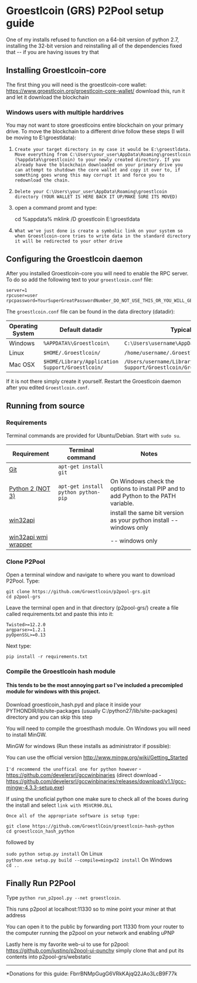 # Groestlcoin (GRS) P2Pool setup guide
One of my installs refused to function on a 64-bit version of python 2.7, installing the 32-bit version and reinstalling all of the dependencies fixed that -- if you are having issues try that

## Installing Groestlcoin-core
The first thing you will need is the groestlcoin-core wallet: https://www.groestlcoin.org/groestlcoin-core-wallet/ download this, run it and let it download the blockchain

### Windows users with multiple harddrives
You may not want to store groestlcoins entire blockchain on your primary drive. To move the blockchain to a different drive follow these steps (I will be moving to E:\groestldata):

1. `Create your target directory in my case it would be E:\groestldata. Move everything from C:\Users\your_user\AppData\Roaming\groestlcoin (%appdata%\groestlcoin) to your newly created directory. If you already have the blockchain downloaded on your primary drive you can attempt to shutdown the core wallet and copy it over to, if something goes wrong this may corrupt it and force you to redownload the chain.`
2. `Delete your C:\Users\your_user\AppData\Roaming\groestlcoin directory (YOUR WALLET IS HERE BACK IT UP/MAKE SURE ITS MOVED)`
3. open a command promt and type:

	cd %appdata%
	mklink /D groestlcoin E:\groestldata
		
4. `What we've just done is create a symbolic link on your system so when Groestlcoin-core tries to write data in the standard directory it will be redirected to your other drive`

## Configuring the Groestlcoin daemon

After you installed Groestlcoin-core you will need to enable the RPC server. To do so add the following text to your `groestlcoin.conf` file:

    server=1
    rpcuser=user
    rpcpassword=YourSuperGreatPasswordNumber_DO_NOT_USE_THIS_OR_YOU_WILL_GET_ROBBED_385593

The `groestlcoin.conf` file can be found in the data directory (datadir):

Operating System | Default datadir | Typical path to configuration file
--- | --- | ---
Windows | `%APPDATA%\Groestlcoin\` | `C:\Users\username\AppData\Roaming\Groestlcoin\Groestlcoin.conf`
Linux | `$HOME/.Groestlcoin/` | `/home/username/.Groestlcoin/Groestlcoin.conf`
Mac OSX | `$HOME/Library/Application Support/Groestlcoin/` | `/Users/username/Library/Application Support/Groestlcoin/Groestlcoin.conf`

If it is not there simply create it yourself. Restart the Groestlcoin daemon after you edited `Groestlcoin.conf`.

## Running from source

### Requirements

Terminal commands are provided for Ubuntu/Debian. Start with `sudo su`.

Requirement | Terminal command | Notes
--- | --- | ---
[Git](https://git-scm.com/downloads) | `apt-get install git` |
[Python 2 (NOT 3)](https://www.python.org/downloads/) | `apt-get install python python-pip` | On Windows check the options to install PIP and to add Python to the PATH variable.
[win32api](http://sourceforge.net/projects/pywin32/files/pywin32/Build%20218/) |  | install the same bit version as your python install -- windows only
[win32api wmi wrapper](https://pypi.python.org/pypi/WMI/#downloads) |  | -- windows only


### Clone P2Pool

Open a terminal window and navigate to where you want to download P2Pool. Type:

    git clone https://github.com/Groestlcoin/p2pool-grs.git
	cd p2pool-grs
	
Leave the terminal open and in that directory (p2pool-grs/) create a file called requirements.txt and paste this into it:

	Twisted>=12.2.0
	argparse>=1.2.1
	pyOpenSSL>=0.13

Next type:

    pip install -r requirements.txt

### Compile the Groestlcoin hash module

#### This tends to be the most annoying part so I've included a precomipled module for windows with this project. 
Download groestlcoin_hash.pyd and place it inside your PYTHONDIR/lib/site-packages (usually C:/python27/lib/site-packages) directory and you can skip this step

You will need to compile the groestlhash module. On Windows you will need to install MinGW.

MinGW for windows (Run these installs as administrator if possible):

You can use the official version http://www.mingw.org/wiki/Getting_Started

`I'd recommend the unoffical one for python however` - https://github.com/develersrl/gccwinbinaries (direct download - https://github.com/develersrl/gccwinbinaries/releases/download/v1.1/gcc-mingw-4.3.3-setup.exe)

If using the unoficial python one make sure to check all of the boxes during the install and select `link with MSVCR90.DLL`

`Once all of the appropriate software is setup type:` 
	
	git clone https://github.com/GroestlCoin/groestlcoin-hash-python 
	cd groestlcoin_hash_python

followed by

`sudo python setup.py install` On Linux  
`python.exe setup.py build --compile=mingw32 install` On Windows  
`cd ..`

## Finally Run P2Pool

Type `python run_p2pool.py --net groestlcoin`.

This runs p2pool at localhost:11330 so to mine point your miner at that address

You can open it to the public by forwarding port 11330 from your router to the computer running the p2pool on your network and enabling uPNP


Lastly here is my favorite web-ui to use for p2pool: https://github.com/justino/p2pool-ui-punchy simply clone that and put its contents into p2pool-grs/webstatic

---

*Donations for this guide: FbrrBNMpGugG6VRkKAjqQ2JAo3LcB9F77k